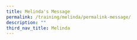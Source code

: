 ```yaml
---
title: Melinda's Message
permalink: /training/melinda/permalink-message/
description: ""
third_nav_title: Melinda
---
```

